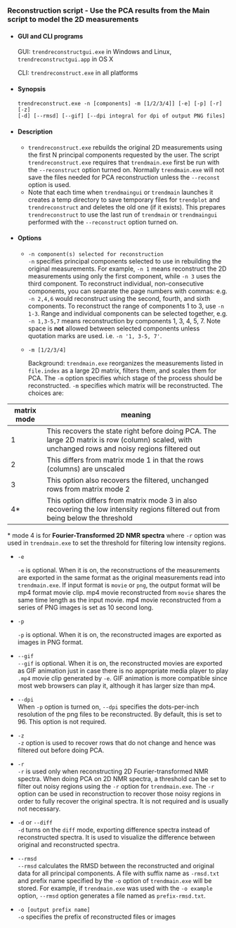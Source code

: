 ### Reconstruction script - Use the PCA results from the Main script to model the 2D measurements

* #### GUI and CLI programs

  GUI: `trendreconstructgui.exe` in Windows and Linux, `trendreconstructgui.app`
  in OS X

  CLI: `trendreconstruct.exe` in all platforms

* #### Synopsis

  ```
  trendreconstruct.exe -n [components] -m [1/2/3/4]] [-e] [-p] [-r] [-z] 
  [-d] [--rmsd] [--gif] [--dpi integral for dpi of output PNG files]
  ```

* #### Description

  - `trendreconstruct.exe` rebuilds the original 2D measurements using the first
     N principal components requested by the user. The script `trendreconstruct.exe` 
	 requires that `trendmain.exe` first be run with the `--reconstruct` 
	 option turned on. Normally 
     `trendmain.exe` will not save the files needed for PCA reconstruction unless
     the  `--reconst` option is used.
  - Note that each time when `trendmaingui` or `trendmain` launches it creates 
  a temp directory to save temporary files for `trendplot` and `trendreconstruct` and 
deletes the old one (if it exists). This prepares 
`trendreconstruct` to use the last run of `trendmain` or `trendmaingui` 
performed with the `--reconstruct` option turned on.   

* #### Options

  * `-n component(s) selected for reconstruction`  
    `-n` specifies principal components selected to use in rebuilding 
    the original measurements. For example, `-n 1` means reconstruct the 2D 
    measurements using only the first component, while `-n 3` uses the 
    third component. To reconstruct individual, non-consecutive components, 
    you can separate the page numbers with commas: e.g. `-n 2,4,6` would 
    reconstruct using the second, fourth, and sixth components. To reconstruct 
    the range of components 1 to 3, use `-n 1-3`. Range and individual 
    components can be selected together, e.g. `-n 1,3-5,7` means reconstruction 
    by components 1, 3, 4, 5, 7. Note space is **not** allowed between selected 
    components unless quotation marks are used. i.e. `-n '1, 3-5, 7'`.   
  * `-m [1/2/3/4]`

    Background:  `trendmain.exe` reorganizes the measurements listed in 
    `file.index` as a large 2D matrix, filters them, and scales them for PCA. 
    The `-m` option specifies which stage of the process should be reconstructed. 
    `-m` specifies which matrix will be reconstructed. The choices are:  
    
| matrix mode | meaning |
| -- | -- |
| 1 | This recovers the state right before doing PCA. The large 2D matrix is row (column) scaled, with unchanged rows and noisy regions filtered out |
| 2 | This differs from matrix mode 1 in that the rows (columns) are unscaled |
| 3 | This option also recovers the filtered, unchanged rows from matrix mode 2 |
| 4* | This option differs from matrix mode 3 in also recovering the low intensity regions filtered out from being below the threshold |
\* mode 4 is for **Fourier-Transformed 2D NMR spectra** where `-r` option 
    was used in `trendmain.exe` to set the threshold for filtering low intensity
    regions.

  * `-e`

    `-e` is optional. When it is on, the reconstructions of the measurements are
    exported in the same format as the original measurements read into 
    `trendmain.exe`. If input format is `movie` or `png`, the output 
    format will be mp4 format movie clip. mp4 movie reconstructed from `movie` 
    shares the same time length as the input movie. mp4 movie reconstructed 
    from a series of PNG images is set as 10 second long.

  * `-p`

    `-p` is optional. When it is on, the reconstructed images are exported as 
    images in PNG format.

  * `--gif`  
    `--gif` is optional. When it is on, the reconstructed movies are 
    exported as GIF animation just in case there is no appropriate 
    media player to play `.mp4` movie clip generated by `-e`. GIF animation 
    is more compatible since most web browsers can play it, although it 
    has larger size than mp4.  
  * `--dpi`  
    When `-p` option is turned on, `--dpi` specifies the dots-per-inch resolution
    of the png files to be reconstructed. By default, this is set to 96. This 
    option is not required.  
  * `-z`   
    `-z` option is used to recover rows that do not change and hence was filtered
    out before doing PCA.  
  * `-r`  
    `-r` is used only when reconstructing 2D Fourier-transformed NMR spectra. 
    When doing PCA on 2D NMR spectra, a threshold can be set to filter out noisy
    regions using the `-r` option for `trendmain.exe`. The `-r` option can be 
    used in reconstruction to recover those noisy regions in order to fully 
    recover the original spectra. It is not required and is usually not necessary.  
  * `-d` or `--diff`    
    `-d` turns on the `diff` mode, exporting difference spectra instead of 
    reconstructed spectra. It is used to visualize the difference between original
    and reconstructed spectra.  
  * `--rmsd`  
    `--rmsd` calculates the RMSD between the reconstructed and original data for
    all principal components. A file with suffix name as `-rmsd.txt` and prefix
    name specified by the `-o` option of `trendmain.exe` will be stored. For 
    example, if `trendmain.exe` was used with the `-o example` option, `--rmsd` 
    option generates a file named as `prefix-rmsd.txt`.  
  * `-o [output prefix name]`  
    `-o` specifies the prefix of reconstructed files or images  
